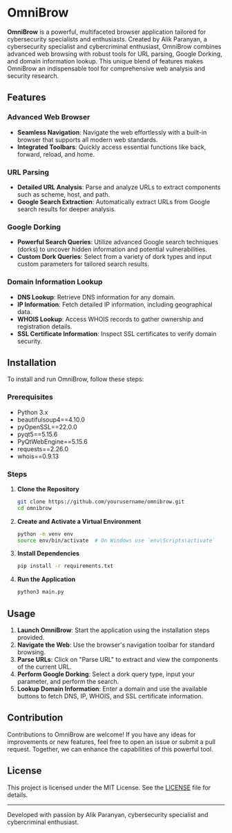 # OmniBrow

**OmniBrow** is a powerful, multifaceted browser application tailored for cybersecurity specialists and enthusiasts. Created by Alik Paranyan, a cybersecurity specialist and cybercriminal enthusiast, OmniBrow combines advanced web browsing with robust tools for URL parsing, Google Dorking, and domain information lookup. This unique blend of features makes OmniBrow an indispensable tool for comprehensive web analysis and security research.

## Features

### Advanced Web Browser
- **Seamless Navigation**: Navigate the web effortlessly with a built-in browser that supports all modern web standards.
- **Integrated Toolbars**: Quickly access essential functions like back, forward, reload, and home.

### URL Parsing
- **Detailed URL Analysis**: Parse and analyze URLs to extract components such as scheme, host, and path.
- **Google Search Extraction**: Automatically extract URLs from Google search results for deeper analysis.

### Google Dorking
- **Powerful Search Queries**: Utilize advanced Google search techniques (dorks) to uncover hidden information and potential vulnerabilities.
- **Custom Dork Queries**: Select from a variety of dork types and input custom parameters for tailored search results.

### Domain Information Lookup
- **DNS Lookup**: Retrieve DNS information for any domain.
- **IP Information**: Fetch detailed IP information, including geographical data.
- **WHOIS Lookup**: Access WHOIS records to gather ownership and registration details.
- **SSL Certificate Information**: Inspect SSL certificates to verify domain security.

## Installation

To install and run OmniBrow, follow these steps:

### Prerequisites

- Python 3.x
- beautifulsoup4==4.10.0
- pyOpenSSL==22.0.0
- pyqt5==5.15.6
- PyQtWebEngine==5.15.6
- requests==2.26.0
- whois==0.9.13

### Steps

1. **Clone the Repository**

    ```sh
    git clone https://github.com/yourusername/omnibrow.git
    cd omnibrow
    ```

2. **Create and Activate a Virtual Environment**

    ```sh
    python -m venv env
    source env/bin/activate  # On Windows use `env\Scripts\activate`
    ```

3. **Install Dependencies**

    ```sh
    pip install -r requirements.txt
    ```

4. **Run the Application**

    ```sh
    python3 main.py
    ```

## Usage

1. **Launch OmniBrow**: Start the application using the installation steps provided.
2. **Navigate the Web**: Use the browser's navigation toolbar for standard browsing.
3. **Parse URLs**: Click on "Parse URL" to extract and view the components of the current URL.
4. **Perform Google Dorking**: Select a dork query type, input your parameter, and perform the search.
5. **Lookup Domain Information**: Enter a domain and use the available buttons to fetch DNS, IP, WHOIS, and SSL certificate information.

## Contribution

Contributions to OmniBrow are welcome! If you have any ideas for improvements or new features, feel free to open an issue or submit a pull request. Together, we can enhance the capabilities of this powerful tool.

## License

This project is licensed under the MIT License. See the [LICENSE](LICENSE) file for details.

---

Developed with passion by Alik Paranyan, cybersecurity specialist and cybercriminal enthusiast.
